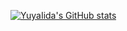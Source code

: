 [![YuyaIida's GitHub stats](https://github-readme-stats.vercel.app/api?username=YuyaIida&count_private=true&show_icons=true&theme=tokyonight)](https://github.com/anuraghazra/github-readme-stats)
